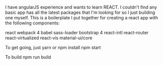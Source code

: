 I have angularJS experience and wants to learn REACT.  I couldn't find any basic app has all the latest packages that I'm looking for so I just building one myself.  This is a boilerplate I put together for creating a react app with the following components:

react
webpack 4
babel
sass-loader
bootstrap 4
react-intl
react-router
react-virtualized
react-vis
material-ui/core

To get going, just
yarn or npm install
npm start

To build
npm run build
